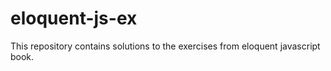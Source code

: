 # eloquent-js-ex
This repository contains solutions to the exercises from eloquent javascript book.
